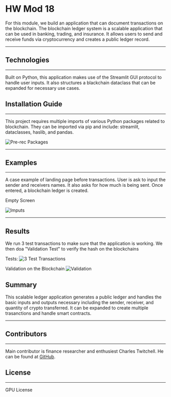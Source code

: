 # HW Mod 18


For this module, we build an application that can document transactions on the blockchain.  The blockchain ledger system is a scalable application that can be used in banking, trading, and insurance.  It allows users to send and receive funds via cryptocurrency and creates a public ledger record.


---

## Technologies
---
Built on Python, this application makes use of the Streamlit GUI protocol to handle user inputs.  It also structures a blackchain dataclass that can be expanded for necessary use cases.  

## Installation Guide
---
This project requires multiple imports of various  Python packages related to blockchain.  They can be imported via pip and include: streamlit, dataclasses, haslib, and pandas.

![Pre-rec Packages](images/imports.png)


---


## Examples
---
A case example of landing page before transactions.  User is ask to input the sender and receivers names.  It also asks for how much is being sent.  Once entered, a blockchain ledger is created.  

Empty Screen

![Imputs](images/blank.png)



---
## Results

We run 3 test transactions to make sure that the application is working.  We then doa "Validation Test" to verify the hash on the blockchains


Tests:
![3 Test Transactions](images/ledger.png)

Validation on the Blockchain
![Validation](images/validation.png)


## Summary

This scalable ledger application generates a public ledger and handles the basic inputs and outputs necessary including the sender, receiver, and quantity of crypto transferred.  It can be expanded to create multiple trasanctions and handle smart contracts.  




---

## Contributors
---
Main contributor is finance researcher and enthusiest Charles Twitchell.  He can be found at [GitHub](https://github.com/CharlesTwitchell).  

## License
---
GPU License